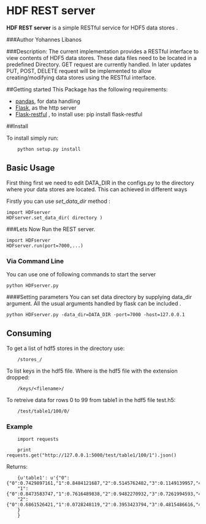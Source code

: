 HDF REST server
===============


**HDF REST server** is a simple RESTful service for HDF5 data stores .

###Author
Yohannes Libanos

###Description:
The  current implementation provides a RESTful interface to view contents of HDF5 data stores. 
These data files need to be located in a predefined Directory. GET request are currently handled.
In later updates PUT, POST, DELETE  request will be implemented to allow creating/modifying data stores using the RESTful interface.




##Getting started
This Package has the following requirements:

 * [pandas](https://github.com/pydata/pandas), for data handling
 * [Flask](http://flask.pocoo.org/), as the http server
 * [Flask-restful](https://github.com/flask-restful/flask-restful) , to install use: pip install flask-restful

##Install

To install simply run:

        python setup.py install

## Basic Usage

First thing first we need to edit DATA_DIR in the configs.py  to the directory where your data stores are located.
This can achieved in different ways


Firstly you can use *set_data_dir* method  :

    import HDFserver
	HDFserver.set_data_dir( directory )


###Lets Now Run the REST server.

    import HDFserver
	HDFserver.run(port=7000,...)
	


### Via Command Line
You can use one of following commands to start the server 

    python HDFserver.py

####Setting parameters
You can set data directory by supplying data_dir argument. All the usual arguments handled by flask can be included . 

    python HDFserver.py -data_dir=DATA_DIR -port=7000 -host=127.0.0.1


## Consuming

To get a list of hdf5 stores in the directory use:

        /stores_/


To list keys in the hdf5 file. Where <filename> is the hdf5 file with the extension dropped:

        /keys/<filename>/


To retreive data for rows 0 to 99  from table1 in the hdf5 file test.h5:

        /test/table1/100/0/

### Example

        import requests

        print requests.get("http://127.0.0.1:5000/test/table1/100/1").json()


Returns:
   
        {u'table1': u'{"0":{"0":0.7429897161,"1":0.8484121687,"2":0.5145762482,"3":0.1149139957,"4":0.8896877559},
        "1":{"0":0.8473583747,"1":0.7616489838,"2":0.9482270932,"3":0.7261994593,"4":0.6119108996},
        "2":{"0":0.6861526421,"1":0.0728248119,"2":0.3953423794,"3":0.4815486616,"4":0.6398098313}
        }
        }


